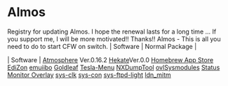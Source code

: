 # Almos
Registry for updating Almos.
I hope the renewal lasts for a long time ...
If you support me, I will be more motivated!!
Thanks!!
Almos -  This is all you need to do to start CFW on switch.
| Software | Normal Package |

| Software |
[Atmosphere](https://github.com/Atmosphere-NX/Atmosphere) Ver.0.16.2
[Hekate](https://github.com/CTCaer/hekate)Ver.0.0
[Homebrew App Store](https://gitlab.com/4TU/hb-appstore)
[EdiZon](https://github.com/WerWolv/EdiZon) 
[emuiibo](https://github.com/XorTroll/emuiibo)
[Goldleaf](https://github.com/XorTroll/Goldleaf)
[Tesla-Menu](https://github.com/WerWolv/Tesla-Menu)
[NXDumpTool](https://github.com/WerWolv/nx-ovlloader)
[ovlSysmodules](https://github.com/WerWolv/ovl-sysmodules)
[Status Monitor Overlay](https://github.com/masagrator/Status-Monitor-Overlay)
[sys-clk](https://github.com/retronx-team/sys-clk)
[sys-con](https://github.com/cathery/sys-con)
[sys-ftpd-light](https://github.com/cathery/sys-ftpd-light)
[ldn_mitm](https://github.com/spacemeowx2/ldn_mitm)
